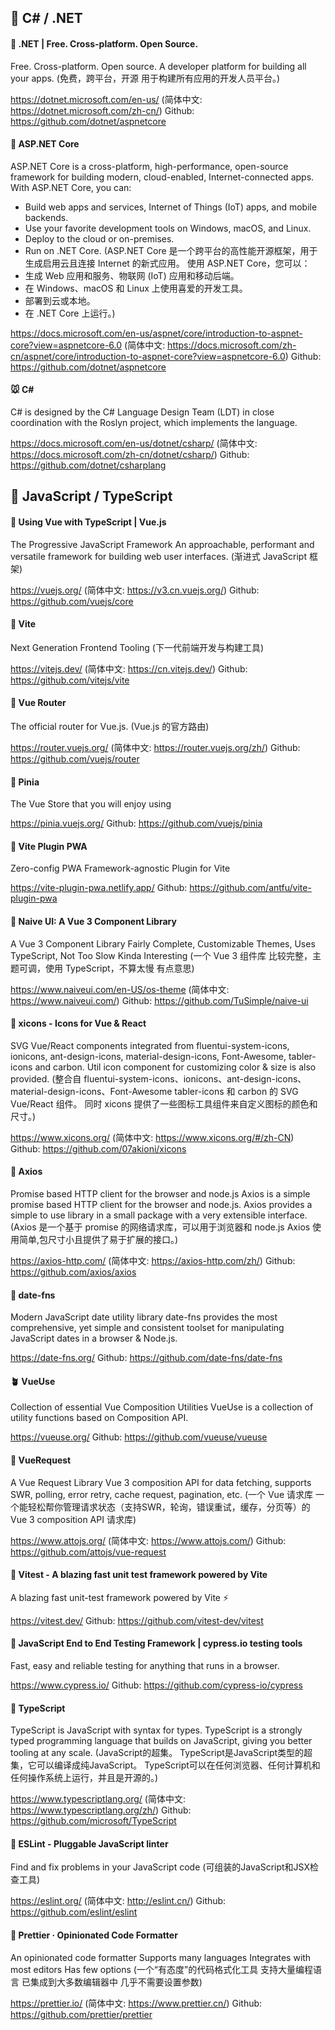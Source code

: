 ## 🦄 C# / .NET

#### 🐒 .NET | Free. Cross-platform. Open Source.
Free. Cross-platform. Open source.
A developer platform for building all your apps.
(免费，跨平台，开源
用于构建所有应用的开发人员平台。)

https://dotnet.microsoft.com/en-us/
(简体中文: https://dotnet.microsoft.com/zh-cn/)
Github: https://github.com/dotnet/aspnetcore

#### 🦜 ASP.NET Core
ASP.NET Core is a cross-platform, high-performance, open-source framework for building modern, cloud-enabled, Internet-connected apps. With ASP.NET Core, you can:
- Build web apps and services, Internet of Things (IoT) apps, and mobile backends.
- Use your favorite development tools on Windows, macOS, and Linux.
- Deploy to the cloud or on-premises.
- Run on .NET Core.
(ASP.NET Core 是一个跨平台的高性能开源框架，用于生成启用云且连接 Internet 的新式应用。 使用 ASP.NET Core，您可以：
- 生成 Web 应用和服务、物联网 (IoT) 应用和移动后端。
- 在 Windows、macOS 和 Linux 上使用喜爱的开发工具。
- 部署到云或本地。
- 在 .NET Core 上运行。)

https://docs.microsoft.com/en-us/aspnet/core/introduction-to-aspnet-core?view=aspnetcore-6.0
(简体中文: https://docs.microsoft.com/zh-cn/aspnet/core/introduction-to-aspnet-core?view=aspnetcore-6.0)
Github: https://github.com/dotnet/aspnetcore

#### 🐭 C#
C# is designed by the C# Language Design Team (LDT) in close coordination with the Roslyn project, which implements the language.

https://docs.microsoft.com/en-us/dotnet/csharp/
(简体中文: https://docs.microsoft.com/zh-cn/dotnet/csharp/)
Github: https://github.com/dotnet/csharplang

## 🍓 JavaScript / TypeScript

#### 🌻 Using Vue with TypeScript | Vue.js
The Progressive JavaScript Framework
An approachable, performant and versatile framework for building web user interfaces.
(渐进式 JavaScript 框架)

https://vuejs.org/
(简体中文: https://v3.cn.vuejs.org/)
Github: https://github.com/vuejs/core

#### 🌱 Vite
Next Generation Frontend Tooling
(下一代前端开发与构建工具)

https://vitejs.dev/
(简体中文: https://cn.vitejs.dev/)
Github: https://github.com/vitejs/vite

#### 🌾 Vue Router
The official router for Vue.js.
(Vue.js 的官方路由)

https://router.vuejs.org/
(简体中文: https://router.vuejs.org/zh/)
Github: https://github.com/vuejs/router

#### 🍍 Pinia
The Vue Store that you will enjoy using

https://pinia.vuejs.org/
Github: https://github.com/vuejs/pinia

#### 🍃 Vite Plugin PWA
Zero-config PWA Framework-agnostic Plugin for Vite

https://vite-plugin-pwa.netlify.app/
Github: https://github.com/antfu/vite-plugin-pwa

#### 🌴 Naive UI: A Vue 3 Component Library
A Vue 3 Component Library
Fairly Complete, Customizable Themes, Uses TypeScript, Not Too Slow
Kinda Interesting
(一个 Vue 3 组件库
比较完整，主题可调，使用 TypeScript，不算太慢
有点意思)

https://www.naiveui.com/en-US/os-theme
(简体中文: https://www.naiveui.com/)
Github: https://github.com/TuSimple/naive-ui

#### 💐 xicons - Icons for Vue & React
SVG Vue/React components integrated from fluentui-system-icons, ionicons, ant-design-icons, material-design-icons, Font-Awesome, tabler-icons and carbon.
Util icon component for customizing color & size is also provided.
(整合自 fluentui-system-icons、ionicons、ant-design-icons、material-design-icons、Font-Awesome tabler-icons 和 carbon 的 SVG Vue/React 组件。
同时 xicons 提供了一些图标工具组件来自定义图标的颜色和尺寸。)

https://www.xicons.org/
(简体中文: https://www.xicons.org/#/zh-CN)
Github: https://github.com/07akioni/xicons

#### 🌵 Axios
Promise based HTTP client for the browser and node.js
Axios is a simple promise based HTTP client for the browser and node.js. Axios provides a simple to use library in a small package with a very extensible interface.
(Axios 是一个基于 promise 的网络请求库，可以用于浏览器和 node.js
Axios 使用简单,包尺寸小且提供了易于扩展的接口。)

https://axios-http.com/
(简体中文: https://axios-http.com/zh/)
Github: https://github.com/axios/axios

#### 🥕 date-fns
Modern JavaScript date utility library
date-fns provides the most comprehensive, yet simple and consistent toolset for manipulating JavaScript dates in a browser & Node.js.

https://date-fns.org/
Github: https://github.com/date-fns/date-fns

#### 🪴 VueUse
Collection of essential Vue Composition Utilities
VueUse is a collection of utility functions based on Composition API.

https://vueuse.org/
Github: https://github.com/vueuse/vueuse

#### 🥜 VueRequest
A Vue Request Library
Vue 3 composition API for data fetching, supports SWR, polling, error retry, cache request, pagination, etc.
(一个 Vue 请求库
一个能轻松帮你管理请求状态（支持SWR，轮询，错误重试，缓存，分页等）的 Vue 3 composition API 请求库)

https://www.attojs.org/
(简体中文: https://www.attojs.com/)
Github: https://github.com/attojs/vue-request

#### 🥀 Vitest - A blazing fast unit test framework powered by Vite
A blazing fast unit-test framework powered by Vite ⚡️

https://vitest.dev/
Github: https://github.com/vitest-dev/vitest

#### 💮 JavaScript End to End Testing Framework | cypress.io testing tools
Fast, easy and reliable testing for anything that runs in a browser.

https://www.cypress.io/
Github: https://github.com/cypress-io/cypress

#### 🍉 TypeScript
TypeScript is JavaScript with syntax for types.
TypeScript is a strongly typed programming language that builds on JavaScript, giving you better tooling at any scale.
(JavaScript的超集。
TypeScript是JavaScript类型的超集，它可以编译成纯JavaScript。
TypeScript可以在任何浏览器、任何计算机和任何操作系统上运行，并且是开源的。)

https://www.typescriptlang.org/
(简体中文: https://www.typescriptlang.org/zh/)
Github: https://github.com/microsoft/TypeScript

#### 🌳 ESLint - Pluggable JavaScript linter
Find and fix problems in your JavaScript code
(可组装的JavaScript和JSX检查工具)

https://eslint.org/
(简体中文: http://eslint.cn/)
Github: https://github.com/eslint/eslint

#### 🌺 Prettier · Opinionated Code Formatter
An opinionated code formatter
Supports many languages
Integrates with most editors
Has few options
(一个“有态度”的代码格式化工具
支持大量编程语言
已集成到大多数编辑器中
几乎不需要设置参数)

https://prettier.io/
(简体中文: https://www.prettier.cn/)
Github: https://github.com/prettier/prettier
